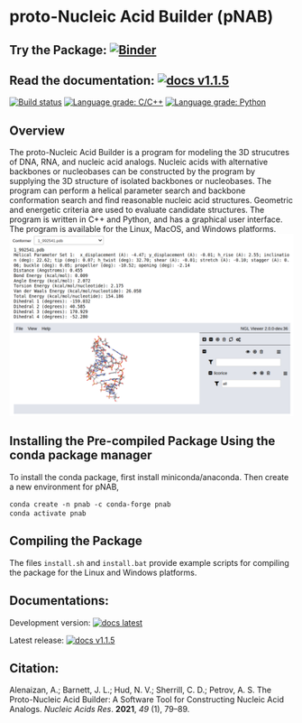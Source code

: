 # proto-Nucleic Acid Builder (pNAB)
## Try the Package: [![Binder](https://mybinder.org/badge_logo.svg)](https://mybinder.org/v2/gh/GT-NucleicAcids/pnab/master?urlpath=%2Fapps%2Fbinder%2Fdriver.ipynb)
## Read the documentation: [![docs v1.1.5](https://img.shields.io/badge/docs-v1.1.5-blue)](https://proto-nucleic-acid-builder-v1-1-5.netlify.app/html/index.html)

[![Build status](https://ci.appveyor.com/api/projects/status/2p4va7lxm8q8q1ro/branch/master?svg=true)](https://ci.appveyor.com/project/alenaizan/pnab-8kj78/branch/master)
[![Language grade: C/C++](https://img.shields.io/lgtm/grade/cpp/g/GT-NucleicAcids/pnab.svg?logo=lgtm&logoWidth=18)](https://lgtm.com/projects/g/GT-NucleicAcids/pnab/context:cpp)
[![Language grade: Python](https://img.shields.io/lgtm/grade/python/g/GT-NucleicAcids/pnab.svg?logo=lgtm&logoWidth=18)](https://lgtm.com/projects/g/GT-NucleicAcids/pnab/context:python)

## Overview
The proto-Nucleic Acid Builder is a program for modeling the 3D strucutres of DNA, RNA, and nucleic acid analogs. Nucleic acids with alternative backbones or nucleobases can be constructed by the program by supplying the 3D structure of isolated backbones or nucleobases. The program can perform a helical parameter search and backbone conformation search and find reasonable nucleic acid structures. Geometric and energetic criteria are used to evaluate candidate structures. The program is written in C++ and Python, and has a graphical user interface. The program is available for the Linux, MacOS, and Windows platforms. 
![image](Doxygen/images/output.png)

## Installing the Pre-compiled Package Using the conda package manager
To install the conda package, first install miniconda/anaconda. Then create a new environment for pNAB,
```
conda create -n pnab -c conda-forge pnab
conda activate pnab
```
## Compiling the Package
The files `install.sh` and `install.bat` provide example scripts for compiling the package for the Linux and Windows platforms. 

## Documentations:
Development version: [![docs latest](https://img.shields.io/badge/docs-latest-blue)](https://gt-nucleicacids.github.io/pnab/html/index.html)

Latest release: [![docs v1.1.5](https://img.shields.io/badge/docs-v1.1.5-blue)](https://proto-nucleic-acid-builder-v1-1-5.netlify.app/html/index.html)

## Citation:
Alenaizan, A.; Barnett, J. L.; Hud, N. V.; Sherrill, C. D.; Petrov, A. S. The Proto-Nucleic Acid Builder: A Software Tool for Constructing Nucleic Acid Analogs. *Nucleic Acids Res*. **2021**, *49* (1), 79–89.
